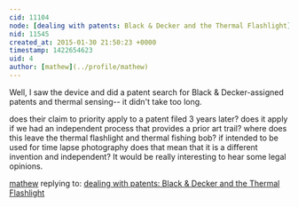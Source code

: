 ```yaml
---
cid: 11104
node: [dealing with patents: Black & Decker and the Thermal Flashlight](../notes/mathew/01-29-2015/dealing-with-patents-black-decker-and-the-thermal-flashlight)
nid: 11545
created_at: 2015-01-30 21:50:23 +0000
timestamp: 1422654623
uid: 4
author: [mathew](../profile/mathew)
---
```


Well, I saw the device and did a patent search for Black & Decker-assigned patents and thermal sensing-- it didn't take too long.  

does their claim to priority apply to a patent filed 3 years later? does it apply if we had an independent process that provides a prior art trail? where does this leave the thermal flashlight and thermal fishing bob? if intended to be used for time lapse photography does that mean that it is a different invention and independent? It would be really interesting to hear some legal opinions. 

[mathew](../profile/mathew) replying to: [dealing with patents: Black & Decker and the Thermal Flashlight](../notes/mathew/01-29-2015/dealing-with-patents-black-decker-and-the-thermal-flashlight)

